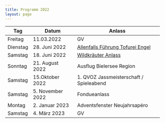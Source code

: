 ```yaml
---
title: Programm 2022
layout: page
---
```


Tag|Datum|Anlass
---|-----|------
Freitag | 11.03.2022 | GV
Dienstag | 28. Juni 2022 | [Allenfalls Führung Tofurei Engel](/anmeldung-tofurei)
Samstag | 18. Juni 2022 | [Wildkräuter Anlass](/anmeldung-krauten)
Sonntag | 21. August 2022 | Ausflug Bielersee Region
Samstag | 15.Oktober 2022 | 1. QVOZ Jassmeisterschaft / Spieleabend
Samstag | 5. November 2022 | Fondueanlass
Montag | 2. Januar 2023 | Adventsfenster Neujahrsapéro
Samstag | 4. März 2023 | GV